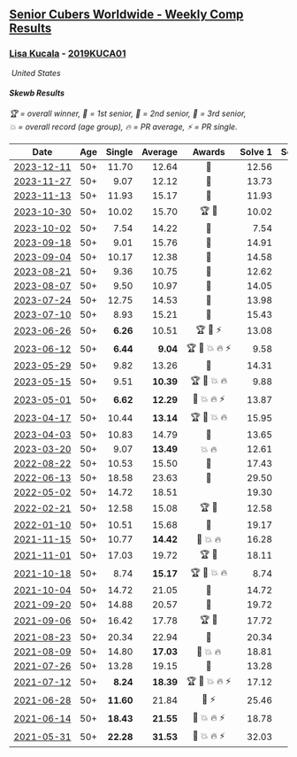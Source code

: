 <style>table {white-space: nowrap;}</style>
<link rel="stylesheet" type="text/css" href="/scw-comp/css/flags.css" />

## [Senior Cubers Worldwide - Weekly Comp Results](/scw-comp/results/)
### [Lisa Kucala](README.md) - [2019KUCA01](https://www.worldcubeassociation.org/persons/2019KUCA01?event=skewb)

<i class="flag flag-US" />&nbsp;United States

#### Skewb Results

<span style="white-space: nowrap;">🏆 = overall winner</span>, <span style="white-space: nowrap;">🥇 = 1st senior</span>, <span style="white-space: nowrap;">🥈 = 2nd senior</span>, <span style="white-space: nowrap;">🥉 = 3rd senior</span>, <span style="white-space: nowrap;">💥 = overall record (age group)</span>, <span style="white-space: nowrap;">🔥 = PR average</span>, <span style="white-space: nowrap;">⚡ = PR single</span>.

| Date | Age | Single | Average | Awards | Solve 1 | Solve 2 | Solve 3 | Solve 4 | Solve 5 | Video |
| :--: | :--: | --: | --: | :--: | --: | --: | --: | --: | --: | :-- |
| [2023-12-11](../../results/2023-12-11/skewb.md) | 50+ | 11.70 | 12.64 | 🥈 | 12.56 | 11.92 | 13.45 | 11.70 | 18.69 | [Desktop](https://www.facebook.com/events/256225627472117/permalink/264405673320779) / [Mobile](https://m.facebook.com/events/256225627472117?view=permalink&id=264405673320779) |
| [2023-11-27](../../results/2023-11-27/skewb.md) | 50+ | 9.07 | 12.12 | 🥈 | 13.73 | 10.55 | 13.60 | 9.07 | 12.20 | [Desktop](https://www.facebook.com/events/872715707643227/permalink/880035703577894) / [Mobile](https://m.facebook.com/events/872715707643227?view=permalink&id=880035703577894) |
| [2023-11-13](../../results/2023-11-13/skewb.md) | 50+ | 11.93 | 15.17 | 🥈 | 11.93 | 15.60 | 16.06 | 13.84 | 17.14 | [Desktop](https://www.facebook.com/events/1003569957614479/permalink/1010662693571872) / [Mobile](https://m.facebook.com/events/1003569957614479?view=permalink&id=1010662693571872) |
| [2023-10-30](../../results/2023-10-30/skewb.md) | 50+ | 10.02 | 15.70 | 🏆 🥇 | 10.02 | 12.81 | 20.83 | 19.27 | 15.01 | [Desktop](https://www.facebook.com/events/690958203130039/permalink/697866492439210) / [Mobile](https://m.facebook.com/events/690958203130039?view=permalink&id=697866492439210) |
| [2023-10-02](../../results/2023-10-02/skewb.md) | 50+ | 7.54 | 14.22 | 🥈 | 7.54 | 14.87 | 14.42 | 13.36 | 14.91 | [Desktop](https://www.facebook.com/events/1174919303425786/permalink/1182621249322258) / [Mobile](https://m.facebook.com/events/1174919303425786?view=permalink&id=1182621249322258) |
| [2023-09-18](../../results/2023-09-18/skewb.md) | 50+ | 9.01 | 15.76 | 🥈 | 14.91 | 9.01 | 16.76 | 17.76 | 15.62 | [Desktop](https://www.facebook.com/events/1513433686174189/permalink/1519634322220792) / [Mobile](https://m.facebook.com/events/1513433686174189?view=permalink&id=1519634322220792) |
| [2023-09-04](../../results/2023-09-04/skewb.md) | 50+ | 10.17 | 12.38 | 🥈 | 14.58 | 33.46 | 11.58 | 10.99 | 10.17 | [Desktop](https://www.facebook.com/events/2641073766048109/permalink/2651135488375270) / [Mobile](https://m.facebook.com/events/2641073766048109?view=permalink&id=2651135488375270) |
| [2023-08-21](../../results/2023-08-21/skewb.md) | 50+ | 9.36 | 10.75 | 🥈 | 12.62 | 9.36 | 10.05 | 9.59 | 13.71 | [Desktop](https://www.facebook.com/events/1221531751824966/permalink/1227174651260676) / [Mobile](https://m.facebook.com/events/1221531751824966?view=permalink&id=1227174651260676) |
| [2023-08-07](../../results/2023-08-07/skewb.md) | 50+ | 9.50 | 10.97 | 🥈 | 14.05 | 9.50 | 11.96 | 9.59 | 11.37 | [Desktop](https://www.facebook.com/events/666756165039562/permalink/668462074868971) / [Mobile](https://m.facebook.com/events/666756165039562?view=permalink&id=668462074868971) |
| [2023-07-24](../../results/2023-07-24/skewb.md) | 50+ | 12.75 | 14.53 | 🥈 | 13.98 | 17.66 | 16.64 | 12.96 | 12.75 | [Desktop](https://www.facebook.com/events/806030584473421/permalink/812637233812756) / [Mobile](https://m.facebook.com/events/806030584473421?view=permalink&id=812637233812756) |
| [2023-07-10](../../results/2023-07-10/skewb.md) | 50+ | 8.93 | 15.21 | 🥉 | 15.43 | 8.93 | 19.98 | 16.75 | 13.44 | [Desktop](https://www.facebook.com/events/290406996735190/permalink/295858892856667) / [Mobile](https://m.facebook.com/events/290406996735190?view=permalink&id=295858892856667) |
| [2023-06-26](../../results/2023-06-26/skewb.md) | 50+ | **6.26** | 10.51 | 🏆 🥇 ⚡ | 13.08 | 7.39 | **6.26** | 11.05 | 16.23 | [Desktop](https://www.facebook.com/events/310574547970581/permalink/317045367323499) / [Mobile](https://m.facebook.com/events/310574547970581?view=permalink&id=317045367323499) |
| [2023-06-12](../../results/2023-06-12/skewb.md) | 50+ | **6.44** | **9.04** | 🏆 🥇 💥 🔥 ⚡ | 9.58 | 8.11 | 11.69 | 9.42 | **6.44** | [Desktop](https://www.facebook.com/events/252304080823510/permalink/260332823353969) / [Mobile](https://m.facebook.com/events/252304080823510?view=permalink&id=260332823353969) |
| [2023-05-29](../../results/2023-05-29/skewb.md) | 50+ | 9.82 | 13.26 | 🥉 | 14.31 | 16.54 | 9.82 | 14.02 | 11.45 | [Desktop](https://www.facebook.com/events/3552780501633678/permalink/3561460340765694) / [Mobile](https://m.facebook.com/events/3552780501633678?view=permalink&id=3561460340765694) |
| [2023-05-15](../../results/2023-05-15/skewb.md) | 50+ | 9.51 | **10.39** | 🏆 🥇 💥 🔥 | 9.88 | 9.51 | 9.61 | 17.86 | 11.68 | [Desktop](https://www.facebook.com/events/128088546941599/permalink/138639652553155) / [Mobile](https://m.facebook.com/events/128088546941599?view=permalink&id=138639652553155) |
| [2023-05-01](../../results/2023-05-01/skewb.md) | 50+ | **6.62** | **12.29** | 🥈 💥 🔥 ⚡ | 13.87 | 17.69 | 12.22 | **6.62** | 10.79 | [Desktop](https://www.facebook.com/events/1407988503335303/permalink/1416361229164697) / [Mobile](https://m.facebook.com/events/1407988503335303?view=permalink&id=1416361229164697) |
| [2023-04-17](../../results/2023-04-17/skewb.md) | 50+ | 10.44 | **13.14** | 🏆 🥇 💥 🔥 | 15.95 | 10.44 | 15.17 | 12.88 | 11.38 | [Desktop](https://www.facebook.com/events/238970528738328/permalink/245883411380373) / [Mobile](https://m.facebook.com/events/238970528738328?view=permalink&id=245883411380373) |
| [2023-04-03](../../results/2023-04-03/skewb.md) | 50+ | 10.83 | 14.79 | 🥈 | 13.65 | 20.21 | 15.85 | 10.83 | 14.87 | [Desktop](https://www.facebook.com/events/610841793891609/permalink/617211333254655) / [Mobile](https://m.facebook.com/events/610841793891609?view=permalink&id=617211333254655) |
| [2023-03-20](../../results/2023-03-20/skewb.md) | 50+ | 9.07 | **13.49** | 💥 🔥 | 12.61 | 13.81 | 9.07 | 14.25 | 14.04 | [Desktop](https://www.facebook.com/events/171663595723883/permalink/180028401554069) / [Mobile](https://m.facebook.com/events/171663595723883?view=permalink&id=180028401554069) |
| [2022-08-22](../../results/2022-08-22/skewb.md) | 50+ | 10.53 | 15.50 | 🥉 | 17.43 | 19.21 | 10.53 | 17.18 | 11.90 | [Desktop](https://www.facebook.com/events/476554570981315/permalink/485033706800068) / [Mobile](https://m.facebook.com/events/476554570981315?view=permalink&id=485033706800068) |
| [2022-06-13](../../results/2022-06-13/skewb.md) | 50+ | 18.58 | 23.63 | 🥉 | 29.50 | 28.91 | 18.58 | 19.58 | 22.39 | [Desktop](https://www.facebook.com/events/1002774037090769/permalink/1011398292895010) / [Mobile](https://m.facebook.com/events/1002774037090769?view=permalink&id=1011398292895010) |
| [2022-05-02](../../results/2022-05-02/skewb.md) | 50+ | 14.72 | 18.51 |  | 19.30 | 18.83 | 14.72 | 17.39 | 20.57 | [Desktop](https://www.facebook.com/events/3199116787026413/permalink/3208176842787074) / [Mobile](https://m.facebook.com/events/3199116787026413?view=permalink&id=3208176842787074) |
| [2022-02-21](../../results/2022-02-21/skewb.md) | 50+ | 12.58 | 15.08 | 🏆 🥇 | 12.58 | 13.68 | 15.35 | 35.94 | 16.21 | [Desktop](https://www.facebook.com/events/283377510532834/permalink/290398023164116) / [Mobile](https://m.facebook.com/events/283377510532834?view=permalink&id=290398023164116) |
| [2022-01-10](../../results/2022-01-10/skewb.md) | 50+ | 10.51 | 15.68 | 🥈 | 19.17 | 10.51 | 12.33 | 15.53 | 26.80 | [Desktop](https://www.facebook.com/events/1071902263370982/permalink/1075632412997967) / [Mobile](https://m.facebook.com/events/1071902263370982?view=permalink&id=1075632412997967) |
| [2021-11-15](../../results/2021-11-15/skewb.md) | 50+ | 10.77 | **14.42** | 🥇 💥 🔥 | 16.28 | 14.27 | 13.49 | 10.77 | 15.49 | [Desktop](https://www.facebook.com/events/914365772539993/permalink/917395888903648) / [Mobile](https://m.facebook.com/events/914365772539993?view=permalink&id=917395888903648) |
| [2021-11-01](../../results/2021-11-01/skewb.md) | 50+ | 17.03 | 19.72 | 🏆 🥇 | 18.11 | 27.98 | 19.22 | 21.84 | 17.03 | [Desktop](https://www.facebook.com/events/337902458133818/permalink/343479387576125) / [Mobile](https://m.facebook.com/events/337902458133818?view=permalink&id=343479387576125) |
| [2021-10-18](../../results/2021-10-18/skewb.md) | 50+ | 8.74 | **15.17** | 🏆 🥇 💥 🔥 | 8.74 | 15.50 | 20.18 | 14.15 | 15.86 | [Desktop](https://www.facebook.com/events/625257752191369/permalink/630965068287304) / [Mobile](https://m.facebook.com/events/625257752191369?view=permalink&id=630965068287304) |
| [2021-10-04](../../results/2021-10-04/skewb.md) | 50+ | 14.72 | 21.05 | 🥈 | 14.72 | 17.85 | 25.00 | 28.52 | 20.30 | [Desktop](https://www.facebook.com/events/1205858816603137/permalink/1212337365955282) / [Mobile](https://m.facebook.com/events/1205858816603137?view=permalink&id=1212337365955282) |
| [2021-09-20](../../results/2021-09-20/skewb.md) | 50+ | 14.88 | 20.57 | 🥉 | 19.72 | 21.45 | 14.88 | 20.55 | 22.40 | [Desktop](https://www.facebook.com/events/374286267681717/permalink/383029573474053) / [Mobile](https://m.facebook.com/events/374286267681717?view=permalink&id=383029573474053) |
| [2021-09-06](../../results/2021-09-06/skewb.md) | 50+ | 16.42 | 17.78 | 🏆 🥇 | 17.72 | 18.42 | 19.91 | 16.42 | 17.20 | [Desktop](https://www.facebook.com/events/369922348122346/permalink/377307760717138) / [Mobile](https://m.facebook.com/events/369922348122346?view=permalink&id=377307760717138) |
| [2021-08-23](../../results/2021-08-23/skewb.md) | 50+ | 20.34 | 22.94 | 🥈 | 20.34 | 23.55 | 21.77 | 23.49 | 27.08 | [Desktop](https://www.facebook.com/events/540950593849891/permalink/548062443138706) / [Mobile](https://m.facebook.com/events/540950593849891?view=permalink&id=548062443138706) |
| [2021-08-09](../../results/2021-08-09/skewb.md) | 50+ | 14.80 | **17.03** | 🥈 💥 🔥 | 18.81 | 15.17 | 14.80 | 17.12 | 27.15 | [Desktop](https://www.facebook.com/events/342027504219422/permalink/347173787038127) / [Mobile](https://m.facebook.com/events/342027504219422?view=permalink&id=347173787038127) |
| [2021-07-26](../../results/2021-07-26/skewb.md) | 50+ | 13.28 | 19.15 | 🥉 | 13.28 | 18.77 | 18.27 | 21.23 | 20.41 | [Desktop](https://www.facebook.com/events/5895704557137692/permalink/5960372354004245) / [Mobile](https://m.facebook.com/events/5895704557137692?view=permalink&id=5960372354004245) |
| [2021-07-12](../../results/2021-07-12/skewb.md) | 50+ | **8.24** | **18.39** | 🏆 🥇 💥 🔥 ⚡ | 17.12 | 22.61 | 18.56 | **8.24** | 19.48 | [Desktop](https://www.facebook.com/events/853178815336395/permalink/860042934649983) / [Mobile](https://m.facebook.com/events/853178815336395?view=permalink&id=860042934649983) |
| [2021-06-28](../../results/2021-06-28/skewb.md) | 50+ | **11.60** | 21.84 | 🥇 ⚡ | 25.46 | 23.80 | **11.60** | 19.29 | 22.43 | [Desktop](https://www.facebook.com/events/2032757193542617/permalink/2039523306199339) / [Mobile](https://m.facebook.com/events/2032757193542617?view=permalink&id=2039523306199339) |
| [2021-06-14](../../results/2021-06-14/skewb.md) | 50+ | **18.43** | **21.55** | 🥈 💥 🔥 ⚡ | 18.78 | 29.42 | 26.11 | 19.77 | **18.43** | [Desktop](https://www.facebook.com/events/154757253369245/permalink/160341779477459) / [Mobile](https://m.facebook.com/events/154757253369245?view=permalink&id=160341779477459) |
| [2021-05-31](../../results/2021-05-31/skewb.md) | 50+ | **22.28** | **31.53** | 🥉 💥 🔥 ⚡ | 32.03 | 30.68 | 34.59 | **22.28** | 31.88 | [Desktop](https://www.facebook.com/events/4232725036784843/permalink/4261766390547374) / [Mobile](https://m.facebook.com/events/4232725036784843?view=permalink&id=4261766390547374) |


<!-- Global site tag (gtag.js) - Google Analytics -->
<script async src="https://www.googletagmanager.com/gtag/js?id=UA-86348435-3"></script>
<script>window.dataLayer = window.dataLayer || []; function gtag() {dataLayer.push(arguments);} gtag('js', new Date()); gtag('config', 'UA-86348435-3');</script>
